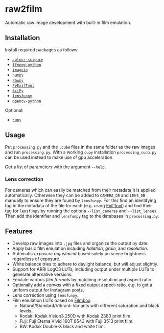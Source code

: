 # raw2film
Automatic raw image development with built-in film emulation.

## Installation
Install required packages as follows:
- [`colour-science`](https://pypi.org/project/colour-science/)
- [`ffmpeg-python`](https://pypi.org/project/ffmpeg-python/)
- [`imageio`](https://pypi.org/project/imageio/)
- [`numpy`](https://pypi.org/project/numpy/)
- [`rawpy`](https://pypi.org/project/rawpy/)
- [`PyExifTool`](https://pypi.org/project/PyExifTool/)
- [`SciPy`](https://pypi.org/project/SciPy/)
- [`lensfunpy`](https://pypi.org/project/lensfunpy/)
- [`opencv-python`](https://pypi.org/project/opencv-python/)

Optional:
- [`cupy`](https://pypi.org/project/cupy/)

## Usage
Put `processing.py` and the `.cube` files in the same folder as the raw images and run `processing.py`.
With a working `cupy` installation `processing_cuda.py` can be used instead to make use of gpu acceleration.

Get a list of parameters with the argument `--help`.

### Lens correction
For cameras which can easily be matched from their metadata it is applied automatically.
Otherwise they can be added to `CAMERA_DB` and `LENS_DB` manually to ensure they are found by `lensfunpy`.
For this find an identifying tag in the metadata of the file for each (e.g. using [ExifTool](https://exiftool.org/)) and find their tag for `lensfunpy` by running the options `--list_cameras` and `--list_lenses`.
Then add the identifier and `lensfunpy` tag to the databases in `processing.py`.

## Features
- Develop raw images into `.jpg` files and organize the output by date.
- Apply basic film emulation including _halation_, _grain_, and _resolution_.
- Automatic _exposure adjustment_ based solely on scene brightness regardless of exposure.
- White balance tries to adhere to daylight balance, but will adjust slightly.
- Support for ARRI LogC3 LUTs, including output under multiple LUTs to generate alternative versions.
- Emulate various _film formats_ by matching resolution and aspect ratio.
- Optionally add a _canvas_ with a fixed output aspect-ratio, e.g. to get a uniform output for Instagram posts.
- Lens correction using `lensfunpy`.
- Film emulation LUTs based on [Filmbox](https://videovillage.com/filmbox/):
  - Natural/Standard/Vibrant: Variants with different saturation and black levels.
  - Kodak: Kodak Vision3 250D with Kodak 2383 print film.
  - Fuji: Fuji Eterna Vivid 160T 8543 with Fuji 3513 print film.
  - BW: Kodak Double-X black and white film.
